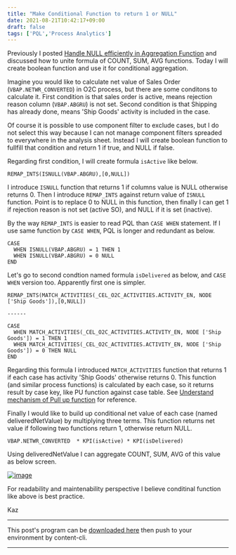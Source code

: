 ```yaml
---
title: "Make Conditional Function to return 1 or NULL"
date: 2021-08-21T10:42:17+09:00
draft: false
tags: ['PQL','Process Analytics']
---
```


Previously I posted [Handle NULL efficiently in Aggregation Function](../2021-06-26-handle-null-efficiently-in-aggregation-function/) and discussed how to unite formula of COUNT, SUM, AVG functions. Today I will create boolean function and use it for conditional aggregation.

Imagine you would like to calculate net value of Sales Order (`VBAP.NETWR_CONVERTED`) in O2C process, but there are some conditons to calculate it. First condition is that sales order is active, means rejection reason column (`VBAP.ABGRU`) is not set. Second condition is that Shipping has already done, means 'Ship Goods' activity is included in the case.

Of course it is possible to use component filter to exclude cases, but I do not select this way because I can not manage component filters spreaded to everywhere in the analysis sheet. Instead I will create boolean function to fullfill that condition and return 1 if true, and NULL if false.

Regarding first condition, I will create formula `isActive` like below.

```
REMAP_INTS(ISNULL(VBAP.ABGRU),[0,NULL])
```

I introduce `ISNULL` function that returns 1 if columns value is NULL otherwise returns 0. Then I introduce `REMAP_INTS` against return value of `ISNULL` function. Point is to replace 0 to NULL in this function, then finally I can get 1 if rejection reason is not set (active SO), and NULL if it is set (inactive).

By the way `REMAP_INTS` is easier to read PQL than `CASE WHEN` statement. If I use same function by `CASE WHEN`, PQL is longer and redundant as below.

```
CASE 
  WHEN ISNULL(VBAP.ABGRU) = 1 THEN 1 
  WHEN ISNULL(VBAP.ABGRU) = 0 NULL 
END 
```

Let's go to second condtion named formula `isDelivered` as below, and `CASE WHEN` version too. Apparently first one is simpler.

```
REMAP_INTS(MATCH_ACTIVITIES(_CEL_O2C_ACTIVITIES.ACTIVITY_EN, NODE ['Ship Goods']),[0,NULL])

------

CASE
  WHEN MATCH_ACTIVITIES(_CEL_O2C_ACTIVITIES.ACTIVITY_EN, NODE ['Ship Goods']) = 1 THEN 1
  WHEN MATCH_ACTIVITIES(_CEL_O2C_ACTIVITIES.ACTIVITY_EN, NODE ['Ship Goods']) = 0 THEN NULL
END
```

Regarding this formula I introduced `MATCH_ACTIVITIES` function that returns 1 if each case has activity 'Ship Goods' otherwise returns 0. This function (and similar process functions) is calculated by each case, so it returns result by case key, like PU function against case table. See [Understand mechanism of Pull up function](../2021-05-15-understand-mechanism-of-pull-up-function/) for reference.

Finally I would like to build up conditional net value of each case (named deliveredNetValue) by multiplying three terms. This function returns net value if following two functions return 1, otherwise return NULL.

```
VBAP.NETWR_CONVERTED  * KPI(isActive) * KPI(isDelivered)
```

Using deliveredNetValue I can aggregate COUNT, SUM, AVG of this value as below screen.

[![image](https://user-images.githubusercontent.com/67397583/130308160-d448caa9-7898-47ad-a5bd-69e180f6dd8f.png)](https://user-images.githubusercontent.com/67397583/130308160-d448caa9-7898-47ad-a5bd-69e180f6dd8f.png)

For readability and maintenability perspective I believe conditinal function like above is best practice.

Kaz

---

This post's program can be [downloaded here](../../examples/o2c_analysis_20210821.json) then push to your environment by content-cli.

---

